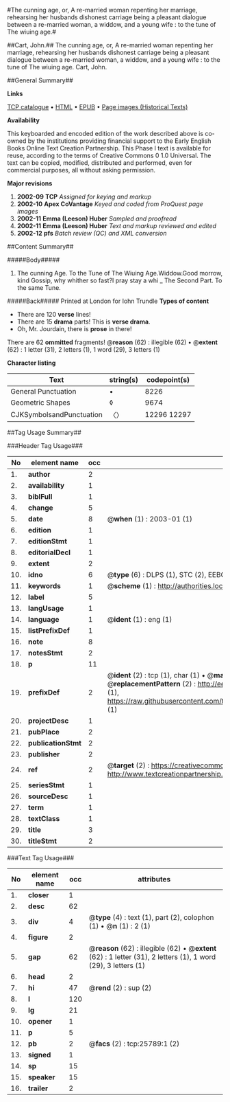 #The cunning age, or, A re-married woman repenting her marriage, rehearsing her husbands dishonest carriage being a pleasant dialogue between a re-married woman, a widdow, and a young wife : to the tune of The wiuing age.#

##Cart, John.##
The cunning age, or, A re-married woman repenting her marriage, rehearsing her husbands dishonest carriage being a pleasant dialogue between a re-married woman, a widdow, and a young wife : to the tune of The wiuing age.
Cart, John.

##General Summary##

**Links**

[TCP catalogue](http://www.ota.ox.ac.uk/tcp/)  • 
[HTML](http://tei.it.ox.ac.uk/tcp/Texts-HTML/free/A18/A18042.html)  • 
[EPUB](http://tei.it.ox.ac.uk/tcp/Texts-EPUB/free/A18/A18042.epub) • 
[Page images (Historical Texts)](https://data.historicaltexts.jisc.ac.uk/view?pubId=eebo-22836608e&pageId=eebo-22836608e-25789-1)

**Availability**

This keyboarded and encoded edition of the
	       work described above is co-owned by the institutions
	       providing financial support to the Early English Books
	       Online Text Creation Partnership. This Phase I text is
	       available for reuse, according to the terms of Creative
	       Commons 0 1.0 Universal. The text can be copied,
	       modified, distributed and performed, even for
	       commercial purposes, all without asking permission.

**Major revisions**

1. __2002-09__ __TCP__ *Assigned for keying and markup*
1. __2002-10__ __Apex CoVantage__ *Keyed and coded from ProQuest page images*
1. __2002-11__ __Emma (Leeson) Huber__ *Sampled and proofread*
1. __2002-11__ __Emma (Leeson) Huber__ *Text and markup reviewed and edited*
1. __2002-12__ __pfs__ *Batch review (QC) and XML conversion*

##Content Summary##

#####Body#####

1. The cunning Age.
To the Tune of The Wiuing Age.Widdow.Good morrow, kind Gossip, why whither so fast?I pray stay a whi
    _ The Second Part. To the same Tune.

#####Back#####
Printed at London for Iohn Trundle
**Types of content**

  * There are 120 **verse** lines!
  * There are 15 **drama** parts! This is **verse drama**.
  * Oh, Mr. Jourdain, there is **prose** in there!

There are 62 **ommitted** fragments! 
 @__reason__ (62) : illegible (62)  •  @__extent__ (62) : 1 letter (31), 2 letters (1), 1 word (29), 3 letters (1)

**Character listing**


|Text|string(s)|codepoint(s)|
|---|---|---|
|General Punctuation|•|8226|
|Geometric Shapes|◊|9674|
|CJKSymbolsandPunctuation|〈〉|12296 12297|

##Tag Usage Summary##

###Header Tag Usage###

|No|element name|occ|attributes|
|---|---|---|---|
|1.|__author__|2||
|2.|__availability__|1||
|3.|__biblFull__|1||
|4.|__change__|5||
|5.|__date__|8| @__when__ (1) : 2003-01 (1)|
|6.|__edition__|1||
|7.|__editionStmt__|1||
|8.|__editorialDecl__|1||
|9.|__extent__|2||
|10.|__idno__|6| @__type__ (6) : DLPS (1), STC (2), EEBO-CITATION (1), OCLC (1), VID (1)|
|11.|__keywords__|1| @__scheme__ (1) : http://authorities.loc.gov/ (1)|
|12.|__label__|5||
|13.|__langUsage__|1||
|14.|__language__|1| @__ident__ (1) : eng (1)|
|15.|__listPrefixDef__|1||
|16.|__note__|8||
|17.|__notesStmt__|2||
|18.|__p__|11||
|19.|__prefixDef__|2| @__ident__ (2) : tcp (1), char (1)  •  @__matchPattern__ (2) : ([0-9\-]+):([0-9IVX]+) (1), (.+) (1)  •  @__replacementPattern__ (2) : http://eebo.chadwyck.com/downloadtiff?vid=$1&page=$2 (1), https://raw.githubusercontent.com/textcreationpartnership/Texts/master/tcpchars.xml#$1 (1)|
|20.|__projectDesc__|1||
|21.|__pubPlace__|2||
|22.|__publicationStmt__|2||
|23.|__publisher__|2||
|24.|__ref__|2| @__target__ (2) : https://creativecommons.org/publicdomain/zero/1.0/ (1), http://www.textcreationpartnership.org/docs/. (1)|
|25.|__seriesStmt__|1||
|26.|__sourceDesc__|1||
|27.|__term__|1||
|28.|__textClass__|1||
|29.|__title__|3||
|30.|__titleStmt__|2||


###Text Tag Usage###

|No|element name|occ|attributes|
|---|---|---|---|
|1.|__closer__|1||
|2.|__desc__|62||
|3.|__div__|4| @__type__ (4) : text (1), part (2), colophon (1)  •  @__n__ (1) : 2 (1)|
|4.|__figure__|2||
|5.|__gap__|62| @__reason__ (62) : illegible (62)  •  @__extent__ (62) : 1 letter (31), 2 letters (1), 1 word (29), 3 letters (1)|
|6.|__head__|2||
|7.|__hi__|47| @__rend__ (2) : sup (2)|
|8.|__l__|120||
|9.|__lg__|21||
|10.|__opener__|1||
|11.|__p__|5||
|12.|__pb__|2| @__facs__ (2) : tcp:25789:1 (2)|
|13.|__signed__|1||
|14.|__sp__|15||
|15.|__speaker__|15||
|16.|__trailer__|2||
